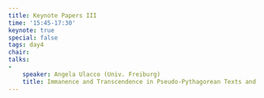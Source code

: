 ```yaml
---
title: Keynote Papers III  
time: '15:45-17:30'  
keynote: true  
special: false  
tags: day4  
chair:   
talks:  
- 
    speaker: Angela Ulacco (Univ. Freiburg)
    title: Immanence and Transcendence in Pseudo-Pythagorean Texts and their Reception in Late Ancient Philosophy
---
```

